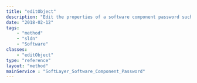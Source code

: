 ```yaml
---
title: "editObject"
description: "Edit the properties of a software component password such as the username, password, port, and notes. "
date: "2018-02-12"
tags:
    - "method"
    - "sldn"
    - "Software"
classes:
    - "editObject"
type: "reference"
layout: "method"
mainService : "SoftLayer_Software_Component_Password"
---
```

